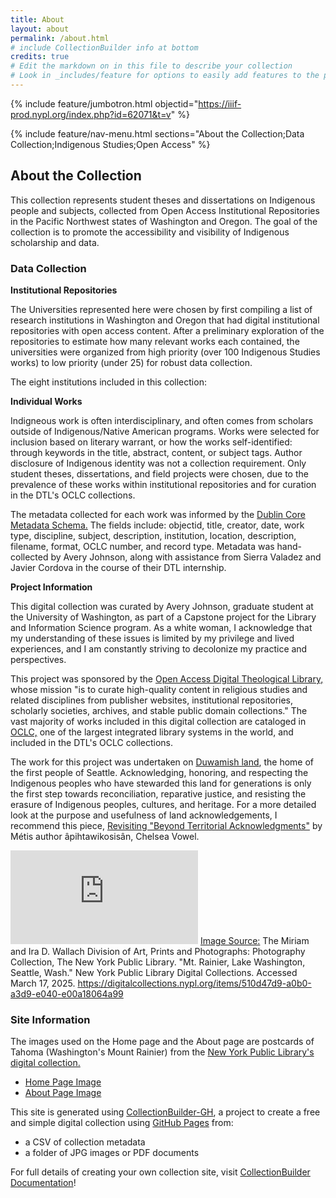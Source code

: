 ```yaml
---
title: About
layout: about
permalink: /about.html
# include CollectionBuilder info at bottom
credits: true
# Edit the markdown on in this file to describe your collection
# Look in _includes/feature for options to easily add features to the page
---
```


{% include feature/jumbotron.html objectid="https://iiif-prod.nypl.org/index.php?id=62071&t=v" %}

{% include feature/nav-menu.html sections="About the Collection;Data Collection;Indigenous Studies;Open Access" %}

## About the Collection
This collection represents student theses and dissertations on Indigenous people and subjects, collected from Open Access Institutional Repositories in the Pacific Northwest states of Washington and Oregon. The goal of the collection is to promote the accessibility and visibility of Indigenous scholarship and data. 


### Data Collection
**Institutional Repositories**

The Universities represented here were chosen by first compiling a list of research institutions in Washington and Oregon that had digital institutional repositories with open access content. After a preliminary exploration of the repositories to estimate how many relevant works each contained, the universities were organized from high priority (over 100 Indigenous Studies works) to low priority (under 25) for robust data collection. 

The eight institutions included in this collection:


**Individual Works**

Indigneous work is often interdisciplinary, and often comes from scholars outside of Indigenous/Native American programs. Works were selected for inclusion based on literary warrant, or how the works self-identified: through keywords in the title, abstract, content, or subject tags. Author disclosure of Indigenous identity was not a collection requirement. Only student theses, dissertations, and field projects were chosen, due to the prevalence of these works within institutional repositories and for curation in the DTL's OCLC collections.

The metadata collected for each work was informed by the [Dublin Core Metadata Schema.](https://www.dublincore.org/about/) The fields include: objectid, title, creator, date, work type, discipline, subject, description, institution, location, description, filename, format, OCLC number, and record type. Metadata was hand-collected by Avery Johnson, along with assistance from Sierra Valadez and Javier Cordova in the course of their DTL internship.


**Project Information**

This digital collection was curated by Avery Johnson, graduate student at the University of Washington, as part of a Capstone project for the Library and Information Science program. As a white woman, I acknowledge that my understanding of these issues is limited by my privilege and lived experiences, and I am constantly striving to decolonize my practice and perspectives.

This project was sponsored by the [Open Access Digital Theological Library,](https://libguides.thedtl.org/oadtl/about) whose mission "is to curate high-quality content in religious studies and related disciplines from publisher websites, institutional repositories, scholarly societies, archives, and stable public domain collections." The vast majority of works included in this digital collection are cataloged in [OCLC,](https://www.oclc.org/en/worldcat.html) one of the largest integrated library systems in the world, and included in the DTL's OCLC collections.

The work for this project was undertaken on [Duwamish land](https://www.duwamishtribe.org/), the home of the first people of Seattle. Acknowledging, honoring, and respecting the Indigenous peoples who have stewarded this land for generations is only the first step towards reconciliation, reparative justice, and resisting the erasure of Indigenous peoples, cultures, and heritage. For a more detailed look at the purpose and usefulness of land acknowledgements, I recommend this piece, [Revisiting "Beyond Territorial Acknowledgments"](https://apihtawikosisan.com/2024/11/revisiting-beyond-territorial-acknowledgments/) by Métis author âpihtawikosisân, Chelsea Vowel.

![Postcard of Tahoma/Mount Rainier and Lake Washington, Seattle](https://iiif-prod.nypl.org/index.php?id=68896&t=g) 
[Image Source:](https://digitalcollections.nypl.org/items/510d47d9-a0b0-a3d9-e040-e00a18064a99) The Miriam and Ira D. Wallach Division of Art, Prints and Photographs: Photography Collection, The New York Public Library. "Mt. Rainier, Lake Washington, Seattle, Wash." New York Public Library Digital Collections. Accessed March 17, 2025. https://digitalcollections.nypl.org/items/510d47d9-a0b0-a3d9-e040-e00a18064a99



### Site Information
The images used on the Home page and the About page are postcards of Tahoma (Washington's Mount Rainier) from the [New York Public Library's digital collection.](https://digitalcollections.nypl.org/)

- [Home Page Image](https://digitalcollections.nypl.org/items/510d47d9-9a77-a3d9-e040-e00a18064a99)
- [About Page Image](https://digitalcollections.nypl.org/items/510d47d9-9b63-a3d9-e040-e00a18064a99) 


This site is generated using [CollectionBuilder-GH](https://collectionbuilding.github.io/gh/), a project to create a free and simple digital collection using [GitHub Pages](https://pages.github.com/) from: 

- a CSV of collection metadata
- a folder of JPG images or PDF documents


For full details of creating your own collection site, visit [CollectionBuilder Documentation](https://collectionbuilder.github.io/cb-docs/)!

